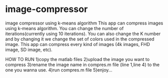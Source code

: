 # image-compressor
image compressor using k-means algorithm
This app can compress images using k-means algorithm. You can change the number of iterations(currently using 10 iterations). You can also change the K number and by changing it we change the set of colors used in the compressed image. This app can compress every kind of images (4k images, FHD image, SD image, etc).

HOW TO RUN
1)copy the matlab files
2)upload the image you want to compress
3)rename the image name in compres.m file (line 1,line 4) to the one you wanna use.
4)run compres.m file
5)enjoy...
